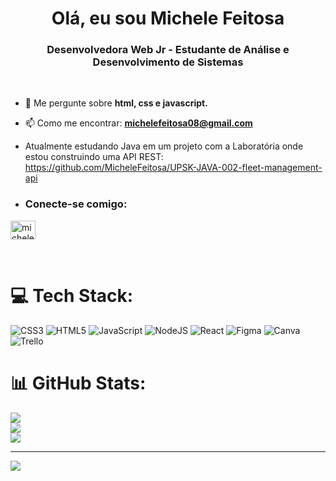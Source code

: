 <h1 align="center">Olá, eu sou Michele Feitosa </h1> 
<h3 align="center">Desenvolvedora Web Jr - Estudante de Análise e Desenvolvimento de Sistemas</h3> 
<br>

- 💬 Me pergunte sobre **html, css e javascript.**

- 📫 Como me encontrar: **michelefeitosa08@gmail.com**
  
- Atualmente estudando Java em um projeto com a Laboratória onde estou construindo uma API REST: https://github.com/MicheleFeitosa/UPSK-JAVA-002-fleet-management-api 

- <h3 align="left">Conecte-se comigo:</h3>
<p align="left">
<a href="https://www.linkedin.com/in/michele-feitosa/" target="blank"><img align="center" src="https://raw.githubusercontent.com/rahuldkjain/github-profile-readme-generator/master/src/images/icons/Social/linked-in-alt.svg" alt="michele-feitosa" height="30" width="40" /></a>
</p>
<br>
 

# 💻 Tech Stack:
![CSS3](https://img.shields.io/badge/css3-%231572B6.svg?style=for-the-badge&logo=css3&logoColor=white) ![HTML5](https://img.shields.io/badge/html5-%23E34F26.svg?style=for-the-badge&logo=html5&logoColor=white) ![JavaScript](https://img.shields.io/badge/javascript-%23323330.svg?style=for-the-badge&logo=javascript&logoColor=%23F7DF1E) ![NodeJS](https://img.shields.io/badge/node.js-6DA55F?style=for-the-badge&logo=node.js&logoColor=white) ![React](https://img.shields.io/badge/react-%2320232a.svg?style=for-the-badge&logo=react&logoColor=%2361DAFB) 	![Figma](https://img.shields.io/badge/figma-%23F24E1E.svg?style=for-the-badge&logo=figma&logoColor=white) ![Canva](https://img.shields.io/badge/Canva-%2300C4CC.svg?style=for-the-badge&logo=Canva&logoColor=white) ![Trello](https://img.shields.io/badge/Trello-%23026AA7.svg?style=for-the-badge&logo=Trello&logoColor=white)
# 📊 GitHub Stats:
![](https://github-readme-stats.vercel.app/api?username=MicheleFeitosa&theme=radical&hide_border=true&include_all_commits=true&count_private=false)<br/>
![](https://github-readme-streak-stats.herokuapp.com/?user=MicheleFeitosa&theme=radical&hide_border=true)<br/>
![](https://github-readme-stats.vercel.app/api/top-langs/?username=MicheleFeitosa&theme=radical&hide_border=true&include_all_commits=true&count_private=false&layout=compact)

---
[![](https://visitcount.itsvg.in/api?id=MicheleFeitosa&icon=0&color=0)](https://visitcount.itsvg.in)

<!-- Proudly created with GPRM ( https://gprm.itsvg.in ) -->
